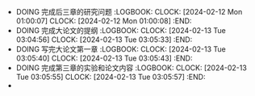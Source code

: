 - DOING 完成后三章的研究问题
  :LOGBOOK:
  CLOCK: [2024-02-12 Mon 01:00:07]
  CLOCK: [2024-02-12 Mon 01:00:08]
  :END:
- DOING 完成大论文的提纲
  :LOGBOOK:
  CLOCK: [2024-02-13 Tue 03:04:56]
  CLOCK: [2024-02-13 Tue 03:05:33]
  :END:
- DOING 写完大论文第一章
  :LOGBOOK:
  CLOCK: [2024-02-13 Tue 03:05:40]
  CLOCK: [2024-02-13 Tue 03:05:43]
  :END:
- DOING 完成第三章的实验和论文内容
  :LOGBOOK:
  CLOCK: [2024-02-13 Tue 03:05:55]
  CLOCK: [2024-02-13 Tue 03:05:57]
  :END:
-